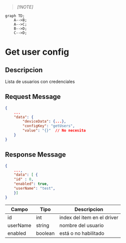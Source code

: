 > _[!NOTE]_

```mermaid
graph TD;
    A-->B;
    A-->C;
    B-->D;
    C-->D;
```

# Get user config

## Descripcion

Lista de usuarios con credenciales 

## Request Message

```json
{
    ...
    "data": {
        "deviceData": {...},
        "configKey": "getUsers",
        "value": "{}"  // No necesita
    }
}
```



## Response Message
```json
{
    ...,
    "data": [ {
    "id" : 0,
    "enabled": true,
    "userName": "test",
    }]
}
```

| Campo | Tipo | Descripcion |
| --- | --- | --- |
| id | int | index del item en el driver  |
| userName | string | nombre del usuario  |
| enabled | boolean | está o no habilitado |
